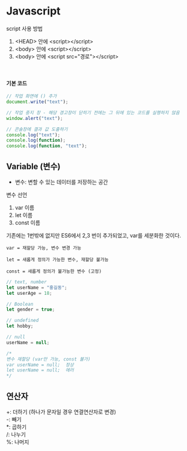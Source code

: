 # Javascript

script 사용 방법

1. &lt;HEAD&gt; 안에 &lt;script&gt;&lt;/script&gt;
2. &lt;body&gt; 안에 &lt;script&gt;&lt;/script&gt;
3. &lt;body&gt; 안에 &lt;script src="경로"&gt;&lt;/script&gt;

<br>

#### 기본 코드

```js
// 작업 화면에 () 추가
document.write("text");

// 작업 중지 창 - 해당 경고창이 닫히기 전에는 그 뒤에 있는 코드를 실행하지 않음
window.alert("text");

// 콘솔창에 결과 값 도출하기
console.log("text");
console.log(function);
console.log(function, "text");
```

## Variable (변수)

- 변수: 변할 수 있는 데이터를 저장하는 공간

변수 선언

1. var 이름
2. let 이름
3. const 이름

기존에는 1번밖에 없지만 ES6에서 2,3 번이 추가되었고, var를 세분화한 것이다.

```
var = 재할당 가능, 변수 변경 가능

let = 새롭게 정의가 가능한 변수, 재할당 불가능

const = 새롭게 정의가 불가능한 변수 (고정)
```

```js
// text, number
let userName = "홍길동";
let userAge = 18;

// Boolean
let gender = true;

// undefined
let hobby;

// null
userName = null;

/* 
변수 재할당 (var만 가능, const 불가)
var userName = null;  정상
let userName = null;  에러
*/
```

## 연산자

+: 더하기 (하나가 문자일 경우 연결연산자로 변경)  
-: 빼기  
\*: 곱하기  
/: 나누기  
%: 나머지
